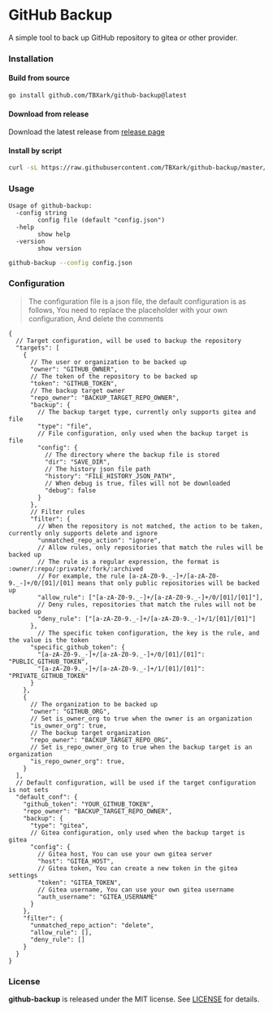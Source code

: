 # GitHub Backup

A simple tool to back up GitHub repository to gitea or other provider.

### Installation

#### Build from source
```bash
go install github.com/TBXark/github-backup@latest
````

#### Download from release
Download the latest release from [release page](https://github.com/TBXark/github-backup/releases)

#### Install by script
```bash
curl -sL https://raw.githubusercontent.com/TBXark/github-backup/master/scripts/install.sh | bash
```

### Usage
```
Usage of github-backup:
  -config string
        config file (default "config.json")
  -help
        show help
  -version
        show version

```

```bash
github-backup --config config.json
```


### Configuration

> The configuration file is a json file, the default configuration is as follows, You need to replace the placeholder with your own configuration, And delete the comments
```json5
{
  // Target configuration, will be used to backup the repository
  "targets": [
    {
      // The user or organization to be backed up
      "owner": "GITHUB_OWNER",
      // The token of the repository to be backed up
      "token": "GITHUB_TOKEN",
      // The backup target owner
      "repo_owner": "BACKUP_TARGET_REPO_OWNER",
      "backup": {
        // The backup target type, currently only supports gitea and file
        "type": "file",
        // File configuration, only used when the backup target is file
        "config": {
          // The directory where the backup file is stored
          "dir": "SAVE_DIR",
          // The history json file path
          "history": "FILE_HISTORY_JSON_PATH",
          // When debug is true, files will not be downloaded
          "debug": false
        }
      },
      // Filter rules
      "filter": {
        // When the repository is not matched, the action to be taken, currently only supports delete and ignore
        "unmatched_repo_action": "ignore",
        // Allow rules, only repositories that match the rules will be backed up
        // The rule is a regular expression, the format is :owner/:repo/:private/:fork/:archived
        // For example, the rule [a-zA-Z0-9._-]+/[a-zA-Z0-9._-]+/0/[01]/[01] means that only public repositories will be backed up
        "allow_rule": ["[a-zA-Z0-9._-]+/[a-zA-Z0-9._-]+/0/[01]/[01]"],
        // Deny rules, repositories that match the rules will not be backed up
        "deny_rule": ["[a-zA-Z0-9._-]+/[a-zA-Z0-9._-]+/1/[01]/[01]"]
      },
        // The specific token configuration, the key is the rule, and the value is the token
      "specific_github_token": {
        "[a-zA-Z0-9._-]+/[a-zA-Z0-9._-]+/0/[01]/[01]": "PUBLIC_GITHUB_TOKEN", 
        "[a-zA-Z0-9._-]+/[a-zA-Z0-9._-]+/1/[01]/[01]": "PRIVATE_GITHUB_TOKEN"
      }
    },
    {
      // The organization to be backed up
      "owner": "GITHUB_ORG",
      // Set is_owner_org to true when the owner is an organization
      "is_owner_org": true,
      // The backup target organization 
      "repo_owner": "BACKUP_TARGET_REPO_ORG",
      // Set is_repo_owner_org to true when the backup target is an organization
      "is_repo_owner_org": true,
    }
  ],
  // Default configuration, will be used if the target configuration is not sets
  "default_conf": {
    "github_token": "YOUR_GITHUB_TOKEN",
    "repo_owner": "BACKUP_TARGET_REPO_OWNER",
    "backup": {
      "type": "gitea",
      // Gitea configuration, only used when the backup target is gitea
      "config": {
        // Gitea host, You can use your own gitea server
        "host": "GITEA_HOST",
        // Gitea token, You can create a new token in the gitea settings
        "token": "GITEA_TOKEN",
        // Gitea username, You can use your own gitea username
        "auth_username": "GITEA_USERNAME"
      }
    },
    "filter": {
      "unmatched_repo_action": "delete",
      "allow_rule": [],
      "deny_rule": []
    }
  }
}
```

### License

**github-backup** is released under the MIT license. See [LICENSE](LICENSE) for details.
